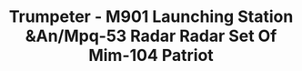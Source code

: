 ---
layout: product
title: "Trumpeter - M901 Launching Station &An/Mpq-53 Radar Radar Set Of Mim-104 Patriot"
price: "11500" 
desc: "N/A"
img_path: "/assets/img/TRU01022.webp"
brand: "N/A"
available: false
special_offer: false
new: false
soon: false
cat: "010000"
subcat: "013400"
subsubcat: "0N/A"
sifra: "TRU01022"
popular: false
spec: false
---